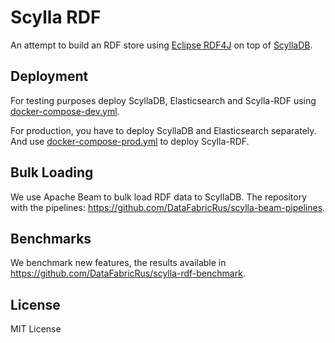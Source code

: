 # Scylla RDF

An attempt to build an RDF store using [Eclipse RDF4J](http://rdf4j.org/) on top of [ScyllaDB](http://scylladb.com/).

## Deployment

For testing purposes deploy ScyllaDB, Elasticsearch and Scylla-RDF using [docker-compose-dev.yml](https://github.com/DataFabricRus/scylla-rdf/blob/master/docker/docker-compose-dev.yml).

For production, you have to deploy ScyllaDB and Elasticsearch separately. And use [docker-compose-prod.yml](https://github.com/DataFabricRus/scylla-rdf/blob/master/docker/docker-compose-prod.yml) to deploy Scylla-RDF.

## Bulk Loading

We use Apache Beam to bulk load RDF data to ScyllaDB. The repository with the pipelines: https://github.com/DataFabricRus/scylla-beam-pipelines.

## Benchmarks

We benchmark new features, the results available in https://github.com/DataFabricRus/scylla-rdf-benchmark.

## License

MIT License
